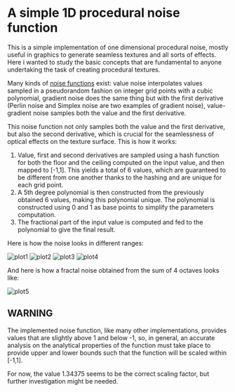 # A simple 1D procedural noise function

This is a simple implementation of one dimensional procedural noise, mostly useful in graphics to generate seamless textures and all sorts of effects. Here i wanted to study the basic concepts that are fundamental to anyone undertaking the task of creating procedural textures.

Many kinds of [noise functions](https://physbam.stanford.edu/cs448x/old/Procedural_Noise(2f)Categories.html) exist: value noise interpolates values sampled in a pseudorandom fashion on integer grid points with a cubic polynomial, gradient noise does the same thing but with the first derivative (Perlin noise and Simplex noise are two examples of gradient noise), value-gradient noise samples both the value and the first derivative.

This noise function not only samples both the value and the first derivative, but also the second derivative, which is crucial for the seamlessness of optical effects on the texture surface. This is how it works:

1. Value, first and second derivatives are sampled using a hash function for both the floor and the ceiling computed on the input value, and then mapped to [-1,1]. This yields a total of 6 values, which are guaranteed to be different from one another thanks to the hashing and are unique for each grid point.
2. A 5th degree polynomial is then constructed from the previously obtained 6 values, making this polynomial unique. The polynomial is constructed using 0 and 1 as base points to simplify the parameters computation.
3. The fractional part of the input value is computed and fed to the polynomial to give the final result.

Here is how the noise looks in different ranges:

![plot1](https://github.com/FrancescoBurgaletta/Noise1D/assets/143550199/e11ae587-dc2c-478c-9fca-e82c5df800b0)
![plot2](https://github.com/FrancescoBurgaletta/Noise1D/assets/143550199/91fe2f5a-8d85-4ea0-86f2-70e9437c4e77)
![plot3](https://github.com/FrancescoBurgaletta/Noise1D/assets/143550199/c26b1b8b-2cd8-4154-9553-4a0b4a412afd)
![plot4](https://github.com/FrancescoBurgaletta/Noise1D/assets/143550199/a77960cf-c428-443d-82ab-4ab6b99e3e6b)

And here is how a fractal noise obtained from the sum of 4 octaves looks like:

![plot5](https://github.com/FrancescoBurgaletta/Noise1D/assets/143550199/5e406b57-fc4d-48a3-b4db-befa4c4f89df)


<!--![plot](https://github.com/FrancescoBurgaletta/Noise1D/assets/143550199/c45c1678-6b75-4a00-9cd7-aa7fa5b3c798)-->
<!--![plot](https://github.com/FrancescoBurgaletta/Noise1D/assets/143550199/a11301f4-de90-432f-97e4-f805eaf56040)-->

## WARNING
The implemented noise function, like many other implementations, provides values that are slightly above 1 and below -1, so, in general, an accurate analysis on the analytical properties of the function must take place to provide upper and lower bounds such that the function will be scaled within [-1,1].

For now, the value 1.34375 seems to be the correct scaling factor, but further investigation might be needed.
